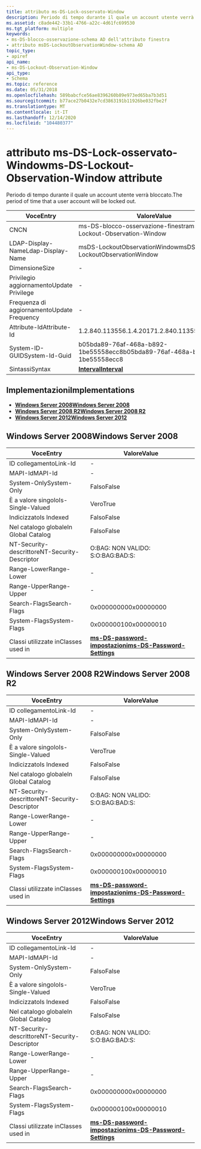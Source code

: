 ```yaml
---
title: attributo ms-DS-Lock-osservato-Window
description: Periodo di tempo durante il quale un account utente verrà bloccato.
ms.assetid: c8ade442-33b1-4766-a22c-4d61fc699530
ms.tgt_platform: multiple
keywords:
- ms-DS-blocco-osservazione-schema AD dell'attributo finestra
- attributo msDS-LockoutObservationWindow-schema AD
topic_type:
- apiref
api_name:
- ms-DS-Lockout-Observation-Window
api_type:
- Schema
ms.topic: reference
ms.date: 05/31/2018
ms.openlocfilehash: 589babcfce56ae8396260b89e973ed65ba7b3d51
ms.sourcegitcommit: b77ace27b0432e7cd3863191b11926be032fbe2f
ms.translationtype: MT
ms.contentlocale: it-IT
ms.lasthandoff: 12/14/2020
ms.locfileid: "104480377"
---
```

# <a name="ms-ds-lockout-observation-window-attribute"></a><span data-ttu-id="e8469-105">attributo ms-DS-Lock-osservato-Window</span><span class="sxs-lookup"><span data-stu-id="e8469-105">ms-DS-Lockout-Observation-Window attribute</span></span>

<span data-ttu-id="e8469-106">Periodo di tempo durante il quale un account utente verrà bloccato.</span><span class="sxs-lookup"><span data-stu-id="e8469-106">The period of time that a user account will be locked out.</span></span>



| <span data-ttu-id="e8469-107">Voce</span><span class="sxs-lookup"><span data-stu-id="e8469-107">Entry</span></span> | <span data-ttu-id="e8469-108">Valore</span><span class="sxs-lookup"><span data-stu-id="e8469-108">Value</span></span> |
|-------------------|--------------------------------------|
| <span data-ttu-id="e8469-109">CN</span><span class="sxs-lookup"><span data-stu-id="e8469-109">CN</span></span>                | <span data-ttu-id="e8469-110">ms-DS-blocco-osservazione-finestra</span><span class="sxs-lookup"><span data-stu-id="e8469-110">ms-DS-Lockout-Observation-Window</span></span>     |
| <span data-ttu-id="e8469-111">LDAP-Display-Name</span><span class="sxs-lookup"><span data-stu-id="e8469-111">Ldap-Display-Name</span></span> | <span data-ttu-id="e8469-112">msDS-LockoutObservationWindow</span><span class="sxs-lookup"><span data-stu-id="e8469-112">msDS-LockoutObservationWindow</span></span>        |
| <span data-ttu-id="e8469-113">Dimensione</span><span class="sxs-lookup"><span data-stu-id="e8469-113">Size</span></span>              | \-                                   |
| <span data-ttu-id="e8469-114">Privilegio aggiornamento</span><span class="sxs-lookup"><span data-stu-id="e8469-114">Update Privilege</span></span>  | \-                                   |
| <span data-ttu-id="e8469-115">Frequenza di aggiornamento</span><span class="sxs-lookup"><span data-stu-id="e8469-115">Update Frequency</span></span>  | \-                                   |
| <span data-ttu-id="e8469-116">Attribute-Id</span><span class="sxs-lookup"><span data-stu-id="e8469-116">Attribute-Id</span></span>      | <span data-ttu-id="e8469-117">1.2.840.113556.1.4.2017</span><span class="sxs-lookup"><span data-stu-id="e8469-117">1.2.840.113556.1.4.2017</span></span>              |
| <span data-ttu-id="e8469-118">System-ID-GUID</span><span class="sxs-lookup"><span data-stu-id="e8469-118">System-Id-Guid</span></span>    | <span data-ttu-id="e8469-119">b05bda89-76af-468a-b892-1be55558ecc8</span><span class="sxs-lookup"><span data-stu-id="e8469-119">b05bda89-76af-468a-b892-1be55558ecc8</span></span> |
| <span data-ttu-id="e8469-120">Sintassi</span><span class="sxs-lookup"><span data-stu-id="e8469-120">Syntax</span></span>            | [<span data-ttu-id="e8469-121">**Interval**</span><span class="sxs-lookup"><span data-stu-id="e8469-121">**Interval**</span></span>](s-interval.md)       |



## <a name="implementations"></a><span data-ttu-id="e8469-122">Implementazioni</span><span class="sxs-lookup"><span data-stu-id="e8469-122">Implementations</span></span>

-   [<span data-ttu-id="e8469-123">**Windows Server 2008**</span><span class="sxs-lookup"><span data-stu-id="e8469-123">**Windows Server 2008**</span></span>](#windows-server-2008)
-   [<span data-ttu-id="e8469-124">**Windows Server 2008 R2**</span><span class="sxs-lookup"><span data-stu-id="e8469-124">**Windows Server 2008 R2**</span></span>](#windows-server-2008-r2)
-   [<span data-ttu-id="e8469-125">**Windows Server 2012**</span><span class="sxs-lookup"><span data-stu-id="e8469-125">**Windows Server 2012**</span></span>](#windows-server-2012)

## <a name="windows-server-2008"></a><span data-ttu-id="e8469-126">Windows Server 2008</span><span class="sxs-lookup"><span data-stu-id="e8469-126">Windows Server 2008</span></span>



| <span data-ttu-id="e8469-127">Voce</span><span class="sxs-lookup"><span data-stu-id="e8469-127">Entry</span></span> | <span data-ttu-id="e8469-128">Valore</span><span class="sxs-lookup"><span data-stu-id="e8469-128">Value</span></span> |
|------------------------|-----------------------------------------------------------------------|
| <span data-ttu-id="e8469-129">ID collegamento</span><span class="sxs-lookup"><span data-stu-id="e8469-129">Link-Id</span></span>                | \-                                                                    |
| <span data-ttu-id="e8469-130">MAPI-Id</span><span class="sxs-lookup"><span data-stu-id="e8469-130">MAPI-Id</span></span>                | \-                                                                    |
| <span data-ttu-id="e8469-131">System-Only</span><span class="sxs-lookup"><span data-stu-id="e8469-131">System-Only</span></span>            | <span data-ttu-id="e8469-132">Falso</span><span class="sxs-lookup"><span data-stu-id="e8469-132">False</span></span>                                                                 |
| <span data-ttu-id="e8469-133">È a valore singolo</span><span class="sxs-lookup"><span data-stu-id="e8469-133">Is-Single-Valued</span></span>       | <span data-ttu-id="e8469-134">Vero</span><span class="sxs-lookup"><span data-stu-id="e8469-134">True</span></span>                                                                  |
| <span data-ttu-id="e8469-135">Indicizzato</span><span class="sxs-lookup"><span data-stu-id="e8469-135">Is Indexed</span></span>             | <span data-ttu-id="e8469-136">Falso</span><span class="sxs-lookup"><span data-stu-id="e8469-136">False</span></span>                                                                 |
| <span data-ttu-id="e8469-137">Nel catalogo globale</span><span class="sxs-lookup"><span data-stu-id="e8469-137">In Global Catalog</span></span>      | <span data-ttu-id="e8469-138">Falso</span><span class="sxs-lookup"><span data-stu-id="e8469-138">False</span></span>                                                                 |
| <span data-ttu-id="e8469-139">NT-Security-descrittore</span><span class="sxs-lookup"><span data-stu-id="e8469-139">NT-Security-Descriptor</span></span> | <span data-ttu-id="e8469-140">O:BAG: NON VALIDO: S:</span><span class="sxs-lookup"><span data-stu-id="e8469-140">O:BAG:BAD:S:</span></span>                                                          |
| <span data-ttu-id="e8469-141">Range-Lower</span><span class="sxs-lookup"><span data-stu-id="e8469-141">Range-Lower</span></span>            | \-                                                                    |
| <span data-ttu-id="e8469-142">Range-Upper</span><span class="sxs-lookup"><span data-stu-id="e8469-142">Range-Upper</span></span>            | \-                                                                    |
| <span data-ttu-id="e8469-143">Search-Flags</span><span class="sxs-lookup"><span data-stu-id="e8469-143">Search-Flags</span></span>           | <span data-ttu-id="e8469-144">0x00000000</span><span class="sxs-lookup"><span data-stu-id="e8469-144">0x00000000</span></span>                                                            |
| <span data-ttu-id="e8469-145">System-Flags</span><span class="sxs-lookup"><span data-stu-id="e8469-145">System-Flags</span></span>           | <span data-ttu-id="e8469-146">0x00000010</span><span class="sxs-lookup"><span data-stu-id="e8469-146">0x00000010</span></span>                                                            |
| <span data-ttu-id="e8469-147">Classi utilizzate in</span><span class="sxs-lookup"><span data-stu-id="e8469-147">Classes used in</span></span>        | [<span data-ttu-id="e8469-148">**ms-DS-password-impostazioni**</span><span class="sxs-lookup"><span data-stu-id="e8469-148">**ms-DS-Password-Settings**</span></span>](c-msds-passwordsettings.md)<br/> |



## <a name="windows-server-2008-r2"></a><span data-ttu-id="e8469-149">Windows Server 2008 R2</span><span class="sxs-lookup"><span data-stu-id="e8469-149">Windows Server 2008 R2</span></span>



| <span data-ttu-id="e8469-150">Voce</span><span class="sxs-lookup"><span data-stu-id="e8469-150">Entry</span></span> | <span data-ttu-id="e8469-151">Valore</span><span class="sxs-lookup"><span data-stu-id="e8469-151">Value</span></span> |
|------------------------|-----------------------------------------------------------------------|
| <span data-ttu-id="e8469-152">ID collegamento</span><span class="sxs-lookup"><span data-stu-id="e8469-152">Link-Id</span></span>                | \-                                                                    |
| <span data-ttu-id="e8469-153">MAPI-Id</span><span class="sxs-lookup"><span data-stu-id="e8469-153">MAPI-Id</span></span>                | \-                                                                    |
| <span data-ttu-id="e8469-154">System-Only</span><span class="sxs-lookup"><span data-stu-id="e8469-154">System-Only</span></span>            | <span data-ttu-id="e8469-155">Falso</span><span class="sxs-lookup"><span data-stu-id="e8469-155">False</span></span>                                                                 |
| <span data-ttu-id="e8469-156">È a valore singolo</span><span class="sxs-lookup"><span data-stu-id="e8469-156">Is-Single-Valued</span></span>       | <span data-ttu-id="e8469-157">Vero</span><span class="sxs-lookup"><span data-stu-id="e8469-157">True</span></span>                                                                  |
| <span data-ttu-id="e8469-158">Indicizzato</span><span class="sxs-lookup"><span data-stu-id="e8469-158">Is Indexed</span></span>             | <span data-ttu-id="e8469-159">Falso</span><span class="sxs-lookup"><span data-stu-id="e8469-159">False</span></span>                                                                 |
| <span data-ttu-id="e8469-160">Nel catalogo globale</span><span class="sxs-lookup"><span data-stu-id="e8469-160">In Global Catalog</span></span>      | <span data-ttu-id="e8469-161">Falso</span><span class="sxs-lookup"><span data-stu-id="e8469-161">False</span></span>                                                                 |
| <span data-ttu-id="e8469-162">NT-Security-descrittore</span><span class="sxs-lookup"><span data-stu-id="e8469-162">NT-Security-Descriptor</span></span> | <span data-ttu-id="e8469-163">O:BAG: NON VALIDO: S:</span><span class="sxs-lookup"><span data-stu-id="e8469-163">O:BAG:BAD:S:</span></span>                                                          |
| <span data-ttu-id="e8469-164">Range-Lower</span><span class="sxs-lookup"><span data-stu-id="e8469-164">Range-Lower</span></span>            | \-                                                                    |
| <span data-ttu-id="e8469-165">Range-Upper</span><span class="sxs-lookup"><span data-stu-id="e8469-165">Range-Upper</span></span>            | \-                                                                    |
| <span data-ttu-id="e8469-166">Search-Flags</span><span class="sxs-lookup"><span data-stu-id="e8469-166">Search-Flags</span></span>           | <span data-ttu-id="e8469-167">0x00000000</span><span class="sxs-lookup"><span data-stu-id="e8469-167">0x00000000</span></span>                                                            |
| <span data-ttu-id="e8469-168">System-Flags</span><span class="sxs-lookup"><span data-stu-id="e8469-168">System-Flags</span></span>           | <span data-ttu-id="e8469-169">0x00000010</span><span class="sxs-lookup"><span data-stu-id="e8469-169">0x00000010</span></span>                                                            |
| <span data-ttu-id="e8469-170">Classi utilizzate in</span><span class="sxs-lookup"><span data-stu-id="e8469-170">Classes used in</span></span>        | [<span data-ttu-id="e8469-171">**ms-DS-password-impostazioni**</span><span class="sxs-lookup"><span data-stu-id="e8469-171">**ms-DS-Password-Settings**</span></span>](c-msds-passwordsettings.md)<br/> |



## <a name="windows-server-2012"></a><span data-ttu-id="e8469-172">Windows Server 2012</span><span class="sxs-lookup"><span data-stu-id="e8469-172">Windows Server 2012</span></span>



| <span data-ttu-id="e8469-173">Voce</span><span class="sxs-lookup"><span data-stu-id="e8469-173">Entry</span></span> | <span data-ttu-id="e8469-174">Valore</span><span class="sxs-lookup"><span data-stu-id="e8469-174">Value</span></span> |
|------------------------|-----------------------------------------------------------------------|
| <span data-ttu-id="e8469-175">ID collegamento</span><span class="sxs-lookup"><span data-stu-id="e8469-175">Link-Id</span></span>                | \-                                                                    |
| <span data-ttu-id="e8469-176">MAPI-Id</span><span class="sxs-lookup"><span data-stu-id="e8469-176">MAPI-Id</span></span>                | \-                                                                    |
| <span data-ttu-id="e8469-177">System-Only</span><span class="sxs-lookup"><span data-stu-id="e8469-177">System-Only</span></span>            | <span data-ttu-id="e8469-178">Falso</span><span class="sxs-lookup"><span data-stu-id="e8469-178">False</span></span>                                                                 |
| <span data-ttu-id="e8469-179">È a valore singolo</span><span class="sxs-lookup"><span data-stu-id="e8469-179">Is-Single-Valued</span></span>       | <span data-ttu-id="e8469-180">Vero</span><span class="sxs-lookup"><span data-stu-id="e8469-180">True</span></span>                                                                  |
| <span data-ttu-id="e8469-181">Indicizzato</span><span class="sxs-lookup"><span data-stu-id="e8469-181">Is Indexed</span></span>             | <span data-ttu-id="e8469-182">Falso</span><span class="sxs-lookup"><span data-stu-id="e8469-182">False</span></span>                                                                 |
| <span data-ttu-id="e8469-183">Nel catalogo globale</span><span class="sxs-lookup"><span data-stu-id="e8469-183">In Global Catalog</span></span>      | <span data-ttu-id="e8469-184">Falso</span><span class="sxs-lookup"><span data-stu-id="e8469-184">False</span></span>                                                                 |
| <span data-ttu-id="e8469-185">NT-Security-descrittore</span><span class="sxs-lookup"><span data-stu-id="e8469-185">NT-Security-Descriptor</span></span> | <span data-ttu-id="e8469-186">O:BAG: NON VALIDO: S:</span><span class="sxs-lookup"><span data-stu-id="e8469-186">O:BAG:BAD:S:</span></span>                                                          |
| <span data-ttu-id="e8469-187">Range-Lower</span><span class="sxs-lookup"><span data-stu-id="e8469-187">Range-Lower</span></span>            | \-                                                                    |
| <span data-ttu-id="e8469-188">Range-Upper</span><span class="sxs-lookup"><span data-stu-id="e8469-188">Range-Upper</span></span>            | \-                                                                    |
| <span data-ttu-id="e8469-189">Search-Flags</span><span class="sxs-lookup"><span data-stu-id="e8469-189">Search-Flags</span></span>           | <span data-ttu-id="e8469-190">0x00000000</span><span class="sxs-lookup"><span data-stu-id="e8469-190">0x00000000</span></span>                                                            |
| <span data-ttu-id="e8469-191">System-Flags</span><span class="sxs-lookup"><span data-stu-id="e8469-191">System-Flags</span></span>           | <span data-ttu-id="e8469-192">0x00000010</span><span class="sxs-lookup"><span data-stu-id="e8469-192">0x00000010</span></span>                                                            |
| <span data-ttu-id="e8469-193">Classi utilizzate in</span><span class="sxs-lookup"><span data-stu-id="e8469-193">Classes used in</span></span>        | [<span data-ttu-id="e8469-194">**ms-DS-password-impostazioni**</span><span class="sxs-lookup"><span data-stu-id="e8469-194">**ms-DS-Password-Settings**</span></span>](c-msds-passwordsettings.md)<br/> |



 

 





